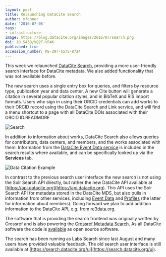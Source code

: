 ```yaml
---
layout: post
title: Relaunching DataCite Search
author: mfenner
date: '2016-07-05'
tags:
- infrastructure
image: https://blog.datacite.org/images/2016/07/search.png
doi: 10.5438/VQ2T-VR4K
published: true
accession_number: MS-297-6575-8724
---
```

This week we relaunched [DataCite Search](https://search.datacite.org), providing a more user-friendly search interface for DataCite metadata. We also added functionality that was not available before.

The new search uses a single entry box for queries, and filters by resource type, publication year and data center. A new Cite button will generate a citation in several popular citation styles, and in BibTeX and RIS import formats. Users who sign in using their ORCID credentials can add works to their ORCID record using the DataCite Search and Link service, and will find a menu shortcut to a page with all DataCite DOIs associated with their ORCID ID.READMORE

![Search](/images/2016/07/search.png)

In addition to information about works, DataCite Search also allows queries for contributors, data centers, and members, and the works associated with them. Information from the [DataCite Event Data service](https://www.datacite.org/eventdata.html) is included in the search results where available, and can be specifically looked up via the **Services** tab.

![Data Citation Example](/images/2016/07/eventdata.png)

In contrast to the previous search user interface the new search is not using the Solr Search API directly, but rather the new DataCite API available at [https://api.datacite.org](https://api.datacite.org). This API uses the Solr Search API for metadata stored in the DataCite MDS, but also pulls in information from other services, including [Event Data](https://www.datacite.org/eventdata.html) and [Profiles](https://www.datacite.org/profiles.html) (the latter for information about members). Going forward we plan to add addition information to the DataCite API, e.g. from [re3data.org](http://www.re3data.org/).

The software that is providing the search frontend was originally written by Crossref and is also powering the [Crossref Metadata Search](http://search.crossref.org/). As all DataCite software the code is [available](https://github.com/crosscite/doi-metadata-search) as open source software.

The search has been running as Labs Search since last August and many users have provided valuable feedback. The old search user interface is still available at [https://search.datacite.org/ui](https://search.datacite.org/ui).
